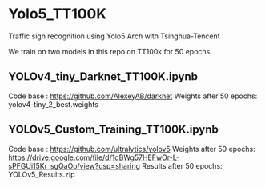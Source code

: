# Yolo5_TT100K
Traffic sign recognition using Yolo5 Arch with Tsinghua-Tencent

We train on two models in this repo on TT100k for 50 epochs
## YOLOv4_tiny_Darknet_TT100K.ipynb
Code base : https://github.com/AlexeyAB/darknet
Weights after 50 epochs: yolov4-tiny_2_best.weights
## YOLOv5_Custom_Training_TT100K.ipynb
Code base : https://github.com/ultralytics/yolov5
Weights after 50 epochs: https://drive.google.com/file/d/1dBWg57HEFwOr-L-sPFGUi15Kr_sgQaOo/view?usp=sharing
Results after 50 epochs: YOLOv5_Results.zip

